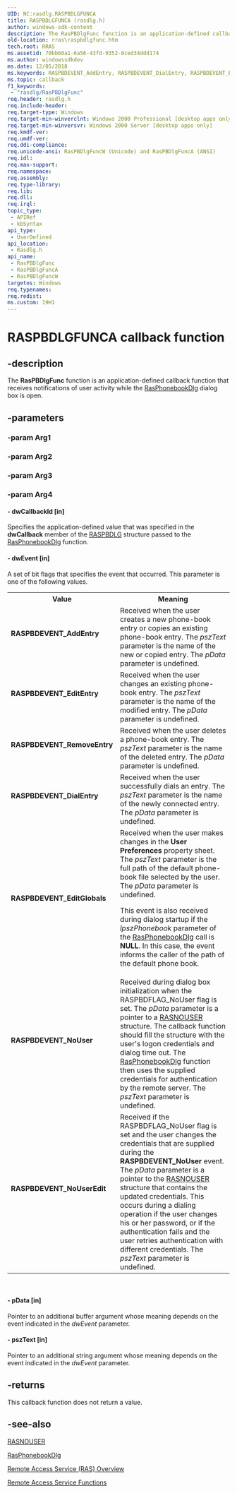 ```yaml
---
UID: NC:rasdlg.RASPBDLGFUNCA
title: RASPBDLGFUNCA (rasdlg.h)
author: windows-sdk-content
description: The RasPBDlgFunc function is an application-defined callback function that receives notifications of user activity while the RasPhonebookDlg dialog box is open.
old-location: rras\raspbdlgfunc.htm
tech.root: RRAS
ms.assetid: 70bb60a1-6a56-43fd-9352-8ced34ddd174
ms.author: windowssdkdev
ms.date: 12/05/2018
ms.keywords: RASPBDEVENT_AddEntry, RASPBDEVENT_DialEntry, RASPBDEVENT_EditEntry, RASPBDEVENT_EditGlobals, RASPBDEVENT_NoUser, RASPBDEVENT_NoUserEdit, RASPBDEVENT_RemoveEntry, RasPBDlgFunc, RasPBDlgFunc callback, RasPBDlgFunc callback function [RAS], RasPBDlgFuncA, RasPBDlgFuncW, _ras_raspbdlgfunc, rasdlg/RasPBDlgFunc, rasdlg/RasPBDlgFuncA, rasdlg/RasPBDlgFuncW, rras.raspbdlgfunc
ms.topic: callback
f1_keywords: 
 - "rasdlg/RasPBDlgFunc"
req.header: rasdlg.h
req.include-header: 
req.target-type: Windows
req.target-min-winverclnt: Windows 2000 Professional [desktop apps only]
req.target-min-winversvr: Windows 2000 Server [desktop apps only]
req.kmdf-ver: 
req.umdf-ver: 
req.ddi-compliance: 
req.unicode-ansi: RasPBDlgFuncW (Unicode) and RasPBDlgFuncA (ANSI)
req.idl: 
req.max-support: 
req.namespace: 
req.assembly: 
req.type-library: 
req.lib: 
req.dll: 
req.irql: 
topic_type:
 - APIRef
 - kbSyntax
api_type:
 - UserDefined
api_location:
 - Rasdlg.h
api_name:
 - RasPBDlgFunc
 - RasPBDlgFuncA
 - RasPBDlgFuncW
targetos: Windows
req.typenames: 
req.redist: 
ms.custom: 19H1
---
```


# RASPBDLGFUNCA callback function


## -description


The 
<b>RasPBDlgFunc</b> function is an application-defined callback function that receives notifications of user activity while the 
<a href="https://docs.microsoft.com/windows/desktop/api/rasdlg/nf-rasdlg-rasphonebookdlga">RasPhonebookDlg</a> dialog box is open.


## -parameters




### -param Arg1


### -param Arg2


### -param Arg3


### -param Arg4








#### - dwCallbackId [in]

Specifies the application-defined value that was specified in the <b>dwCallback</b> member of the 
<a href="https://docs.microsoft.com/previous-versions/windows/desktop/legacy/aa377607(v=vs.85)">RASPBDLG</a> structure passed to the 
<a href="https://docs.microsoft.com/windows/desktop/api/rasdlg/nf-rasdlg-rasphonebookdlga">RasPhonebookDlg</a> function.


#### - dwEvent [in]

A set of bit flags that specifies the event that occurred. This parameter is one of the following values. 



<table>
<tr>
<th>Value</th>
<th>Meaning</th>
</tr>
<tr>
<td width="40%"><a id="RASPBDEVENT_AddEntry"></a><a id="raspbdevent_addentry"></a><a id="RASPBDEVENT_ADDENTRY"></a><dl>
<dt><b>RASPBDEVENT_AddEntry</b></dt>
</dl>
</td>
<td width="60%">
Received when the user creates a new phone-book entry or copies an existing phone-book entry. The <i>pszText</i> parameter is the name of the new or copied entry. The <i>pData</i> parameter is undefined.

</td>
</tr>
<tr>
<td width="40%"><a id="RASPBDEVENT_EditEntry"></a><a id="raspbdevent_editentry"></a><a id="RASPBDEVENT_EDITENTRY"></a><dl>
<dt><b>RASPBDEVENT_EditEntry</b></dt>
</dl>
</td>
<td width="60%">
Received when the user changes an existing phone-book entry. The <i>pszText</i> parameter is the name of the modified entry. The <i>pData</i> parameter is undefined.

</td>
</tr>
<tr>
<td width="40%"><a id="RASPBDEVENT_RemoveEntry"></a><a id="raspbdevent_removeentry"></a><a id="RASPBDEVENT_REMOVEENTRY"></a><dl>
<dt><b>RASPBDEVENT_RemoveEntry</b></dt>
</dl>
</td>
<td width="60%">
Received when the user deletes a phone-book entry. The <i>pszText</i> parameter is the name of the deleted entry. The <i>pData</i> parameter is undefined.

</td>
</tr>
<tr>
<td width="40%"><a id="RASPBDEVENT_DialEntry"></a><a id="raspbdevent_dialentry"></a><a id="RASPBDEVENT_DIALENTRY"></a><dl>
<dt><b>RASPBDEVENT_DialEntry</b></dt>
</dl>
</td>
<td width="60%">
Received when the user successfully dials an entry. The <i>pszText</i> parameter is the name of the newly connected entry. The <i>pData</i> parameter is undefined.

</td>
</tr>
<tr>
<td width="40%"><a id="RASPBDEVENT_EditGlobals"></a><a id="raspbdevent_editglobals"></a><a id="RASPBDEVENT_EDITGLOBALS"></a><dl>
<dt><b>RASPBDEVENT_EditGlobals</b></dt>
</dl>
</td>
<td width="60%">
Received when the user makes changes in the<b> User Preferences</b> property sheet. The <i>pszText</i> parameter is the full path of the default phone-book file selected by the user. The <i>pData</i> parameter is undefined. 




This event is also received during dialog startup if the <i>lpszPhonebook</i> parameter of the 
<a href="https://docs.microsoft.com/windows/desktop/api/rasdlg/nf-rasdlg-rasphonebookdlga">RasPhonebookDlg</a> call is <b>NULL</b>. In this case, the event informs the caller of the path of the default phone book.

</td>
</tr>
<tr>
<td width="40%"><a id="RASPBDEVENT_NoUser"></a><a id="raspbdevent_nouser"></a><a id="RASPBDEVENT_NOUSER"></a><dl>
<dt><b>RASPBDEVENT_NoUser</b></dt>
</dl>
</td>
<td width="60%">
Received during dialog box initialization when the RASPBDFLAG_NoUser flag is set. The <i>pData</i> parameter is a pointer to a 
<a href="https://docs.microsoft.com/previous-versions/windows/desktop/legacy/aa377598(v=vs.85)">RASNOUSER</a> structure. The callback function should fill the structure with the user's logon credentials and dialog time out. The 
<a href="https://docs.microsoft.com/windows/desktop/api/rasdlg/nf-rasdlg-rasphonebookdlga">RasPhonebookDlg</a> function then uses the supplied credentials for authentication by the remote server. The <i>pszText</i> parameter is undefined.

</td>
</tr>
<tr>
<td width="40%"><a id="RASPBDEVENT_NoUserEdit"></a><a id="raspbdevent_nouseredit"></a><a id="RASPBDEVENT_NOUSEREDIT"></a><dl>
<dt><b>RASPBDEVENT_NoUserEdit</b></dt>
</dl>
</td>
<td width="60%">
Received if the RASPBDFLAG_NoUser flag is set and the user changes the credentials that are supplied during the <b>RASPBDEVENT_NoUser</b> event. The <i>pData</i> parameter is a pointer to the 
<a href="https://docs.microsoft.com/previous-versions/windows/desktop/legacy/aa377598(v=vs.85)">RASNOUSER</a> structure that contains the updated credentials. This occurs during a dialing operation if the user changes his or her password, or if the authentication fails and the user retries authentication with different credentials. The <i>pszText</i> parameter is undefined.

</td>
</tr>
</table>
 


#### - pData [in]

Pointer to an additional buffer argument whose meaning depends on the event indicated in the <i>dwEvent</i> parameter.


#### - pszText [in]

Pointer to an additional string argument whose meaning depends on the event indicated in the <i>dwEvent</i> parameter.


## -returns



This callback function does not return a value.




## -see-also




<a href="https://docs.microsoft.com/previous-versions/windows/desktop/legacy/aa377598(v=vs.85)">RASNOUSER</a>



<a href="https://docs.microsoft.com/windows/desktop/api/rasdlg/nf-rasdlg-rasphonebookdlga">RasPhonebookDlg</a>



<a href="https://docs.microsoft.com/windows/desktop/RRAS/about-remote-access-service">Remote Access Service (RAS) Overview</a>



<a href="https://docs.microsoft.com/windows/desktop/RRAS/remote-access-service-functions">Remote Access Service Functions</a>
 

 

